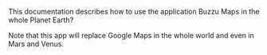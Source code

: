This documentation describes how to use the application Buzzu Maps in the whole Planet Earth?

Note that this app will replace Google Maps in the whole world and even in Mars and Venus.
